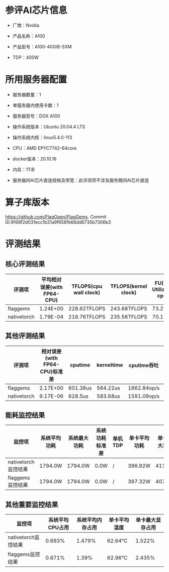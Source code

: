 # 参评AI芯片信息

* 厂商：Nvidia


* 产品名称：A100
* 产品型号：A100-40GiB-SXM
* TDP：400W

# 所用服务器配置

* 服务器数量：1


* 单服务器内使用卡数：1
* 服务器型号：DGX A100
* 操作系统版本：Ubuntu 20.04.4 LTS
* 操作系统内核：linux5.4.0-113
* CPU：AMD EPYC7742-64core
* docker版本：20.10.16
* 内存：1TiB
* 服务器间AI芯片直连规格及带宽：此评测项不涉及服务期间AI芯片直连

# 算子库版本

https://github.com/FlagOpen/FlagGems. Commit ID:9168f2d031ecc1b31a9f658fb66dd6735b7306b3

# 评测结果

## 核心评测结果

| 评测项  | 平均相对误差(with FP64-CPU) | TFLOPS(cpu wall clock) | TFLOPS(kernel clock) | FU(FLOPS Utilization)-cputime | FU-kerneltime |
| ---- | -------------- | -------------- | ------------ | ------ | ----- |
| flaggems | 1.24E+00    | 228.62TFLOPS       | 243.68TFLOPS        | 73.28% | 78.1% |
| nativetorch | 1.79E-04    | 218.76TFLOPS      | 235.56TFLOPS      | 70.11%      | 75.5%    |

## 其他评测结果

| 评测项  | 相对误差(with FP64-CPU)标准差 | cputime | kerneltime | cputime吞吐 | kerneltime吞吐 | 无预热时延 | 预热后时延 |
| ---- | -------------- | -------------- | ------------ | ------------ | -------------- | -------------- | ------------ |
| flaggems | 2.17E+00    | 601.38us       | 564.22us        | 1662.84op/s | 1772.35op/s | 1032140.33us | 633.68us |
| nativetorch | 9.17E-06    | 628.5us       | 583.68us        | 1591.09op/s | 1713.27op/s | 4298.71us | 740.19us |

## 能耗监控结果

| 监控项  | 系统平均功耗  | 系统最大功耗  | 系统功耗标准差 | 单机TDP | 单卡平均功耗 | 单卡最大功耗 | 单卡功耗标准差 | 单卡TDP |
| ---- | ------- | ------- | ------- | ----- | ------------ | ------------ | ------------- | ----- |
| nativetorch监控结果 | 1794.0W | 1794.0W | 0.0W   | /     | 396.92W       | 411.0W      | 9.26W        | 1794.0  |
| flaggems监控结果 | 1794.0W | 1794.0W | 0.0W   | /     | 397.32W       | 407.0W      | 3.38W        | 1794.0  |

## 其他重要监控结果

| 监控项  | 系统平均CPU占用 | 系统平均内存占用 | 单卡平均温度 | 单卡最大显存占用 |
| ---- | --------- | -------- | ------------ | -------------- |
| nativetorch监控结果 | 0.693%    | 1.479%   | 62.64°C       | 1.522%        |
| flaggems监控结果 | 0.671%    | 1.39%   | 62.96°C       | 2.435%        |
